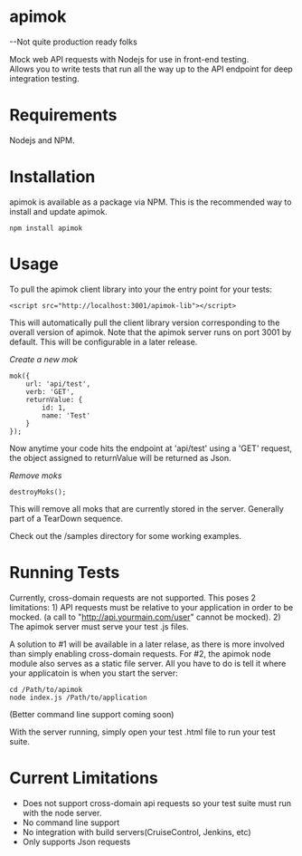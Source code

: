 apimok
======

--Not quite production ready folks

Mock web API requests with Nodejs for use in front-end testing.  
Allows you to write tests that run all the way up to the API endpoint for deep integration testing.

Requirements
============

Nodejs and NPM.

Installation
============

apimok is available as a package via NPM.  This is the recommended way to install and update apimok.

    npm install apimok
    
Usage
=====

To pull the apimok client library into your the entry point for your tests:

    <script src="http://localhost:3001/apimok-lib"></script>

This will automatically pull the client library version corresponding to the overall version of apimok. Note that the apimok server runs on port 3001 by default.  This will be configurable in a later release.

*Create a new mok*

    mok({
        url: 'api/test',
        verb: 'GET',
        returnValue: {
            id: 1,
            name: 'Test'
        }
    });

Now anytime your code hits the endpoint at 'api/test' using a 'GET' request, the object assigned to returnValue will be returned as Json.

*Remove moks*

    destroyMoks();
    
This will remove all moks that are currently stored in the server.  Generally part of a TearDown sequence.

Check out the /samples directory for some working examples.

Running Tests
=============

Currently, cross-domain requests are not supported.  This poses 2 limitations: 1) API requests must be relative to your application in order to be mocked.  (a call to "http://api.yourmain.com/user" cannot be mocked).  2) The apimok server must serve your test .js files.

A solution to #1 will be available in a later relase, as there is more involved than simply enabling cross-domain requests.  For #2, the apimok node module also serves as a static file server.  All you have to do is tell it where your applicatoin is when you start the server:

    cd /Path/to/apimok
    node index.js /Path/to/application
    
(Better command line support coming soon)

With the server running, simply open your test .html file to run your test suite.

Current Limitations
===================

- Does not support cross-domain api requests so your test suite must run with the node server. 
- No command line support
- No integration with build servers(CruiseControl, Jenkins, etc)
- Only supports Json requests

